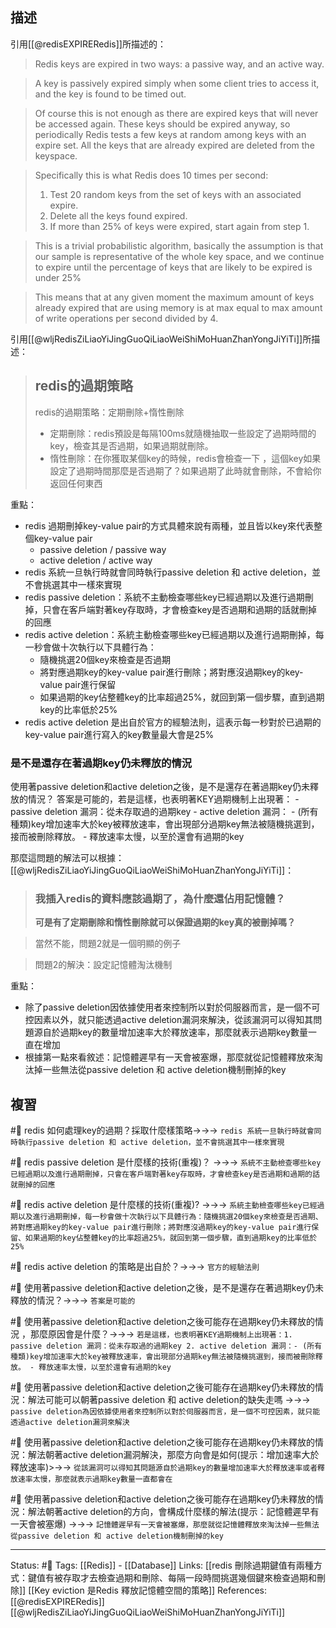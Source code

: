 ## 描述

引用[[@redisEXPIRERedis]]所描述的：
> Redis keys are expired in two ways: a passive way, and an active way.

> A key is passively expired simply when some client tries to access it, and the key is found to be timed out.

> Of course this is not enough as there are expired keys that will never be accessed again. These keys should be expired anyway, so periodically Redis tests a few keys at random among keys with an expire set. All the keys that are already expired are deleted from the keyspace.

> Specifically this is what Redis does 10 times per second:
> 1.  Test 20 random keys from the set of keys with an associated expire.
> 2.  Delete all the keys found expired.
> 3.  If more than 25% of keys were expired, start again from step 1.

> This is a trivial probabilistic algorithm, basically the assumption is that our sample is representative of the whole key space, and we continue to expire until the percentage of keys that are likely to be expired is under 25%

> This means that at any given moment the maximum amount of keys already expired that are using memory is at max equal to max amount of write operations per second divided by 4.

引用[[@wljRedisZiLiaoYiJingGuoQiLiaoWeiShiMoHuanZhanYongJiYiTi]]所描述：
> ## redis的過期策略
> redis的過期策略：定期刪除+惰性刪除
> -   定期刪除：redis預設是每隔100ms就隨機抽取一些設定了過期時間的key，檢查其是否過期，如果過期就刪除。
> -   惰性刪除：在你獲取某個key的時候，redis會檢查一下 ，這個key如果設定了過期時間那麼是否過期了？如果過期了此時就會刪除，不會給你返回任何東西

重點：
- redis 過期刪掉key-value pair的方式具體來說有兩種，並且皆以key來代表整個key-value pair
	- passive deletion / passive way
	- active deletion / active way
- redis 系統一旦執行時就會同時執行passive deletion 和 active deletion，並不會挑選其中一樣來實現
- redis passive deletion：系統不主動檢查哪些key已經過期以及進行過期刪掉，只會在客戶端對著key存取時，才會檢查key是否過期和過期的話就刪掉的回應
- redis active deletion：系統主動檢查哪些key已經過期以及進行過期刪掉，每一秒會做十次執行以下具體行為：
	- 隨機挑選20個key來檢查是否過期
	- 將對應過期key的key-value pair進行刪除；將對應沒過期key的key-value pair進行保留
	- 如果過期的key佔整體key的比率超過25%，就回到第一個步驟，直到過期key的比率低於25%
- redis active deletion 是出自於官方的經驗法則，這表示每一秒對於已過期的key-value pair進行寫入的key數量最大會是25%

### 是不是還存在著過期key仍未釋放的情況
使用著passive deletion和active deletion之後，是不是還存在著過期key仍未釋放的情況？ 答案是可能的，若是這樣，也表明著KEY過期機制上出現著：
	- passive deletion 漏洞：從未存取過的過期key
	- active deletion 漏洞：
		- (所有種類)key增加速率大於key被釋放速率，會出現部分過期key無法被隨機挑選到，接而被刪除釋放。
		- 釋放速率太慢，以至於還會有過期的key
	
那麼這問題的解法可以根據：
[[@wljRedisZiLiaoYiJingGuoQiLiaoWeiShiMoHuanZhanYongJiYiTi]]：
> ### 我插入redis的資料應該過期了，為什麼還佔用記憶體？
> **可是有了定期刪除和惰性刪除就可以保證過期的key真的被刪掉嗎？**

> 當然不能，問題2就是一個明顯的例子

> 問題2的解決：設定記憶體淘汰機制

重點：
- 除了passive deletion因依據使用者來控制所以對於伺服器而言，是一個不可控因素以外，就只能透過active deletion漏洞來解決，從該漏洞可以得知其問題源自於過期key的數量增加速率大於釋放速率，那麼就表示過期key數量一直在增加
- 根據第一點來看敘述：記憶體遲早有一天會被塞爆，那麼就從記憶體釋放來淘汰掉一些無法從passive deletion 和 active deletion機制刪掉的key


## 複習
#🧠 redis 如何處理key的過期？採取什麼樣策略->->-> `redis 系統一旦執行時就會同時執行passive deletion 和 active deletion，並不會挑選其中一樣來實現`
<!--SR:!2022-09-21,66,250-->

#🧠 redis passive deletion 是什麼樣的技術(重複)？ ->->-> `系統不主動檢查哪些key已經過期以及進行過期刪掉，只會在客戶端對著key存取時，才會檢查key是否過期和過期的話就刪掉的回應`
<!--SR:!2022-08-28,50,250-->

#🧠 redis active deletion 是什麼樣的技術(重複)? ->->-> `系統主動檢查哪些key已經過期以及進行過期刪掉，每一秒會做十次執行以下具體行為：隨機挑選20個key來檢查是否過期、將對應過期key的key-value pair進行刪除；將對應沒過期key的key-value pair進行保留、如果過期的key佔整體key的比率超過25%，就回到第一個步驟，直到過期key的比率低於25%`
<!--SR:!2022-09-27,70,250-->

#🧠  redis active deletion 的策略是出自於？->->-> `官方的經驗法則`
<!--SR:!2022-10-01,74,250-->

#🧠 使用著passive deletion和active deletion之後，是不是還存在著過期key仍未釋放的情況？->->-> `答案是可能的`
<!--SR:!2022-08-24,48,250-->

#🧠 使用著passive deletion和active deletion之後可能存在過期key仍未釋放的情況 ，那麼原因會是什麼？->->-> `若是這樣，也表明著KEY過期機制上出現著：1. passive deletion 漏洞：從未存取過的過期key 2. active deletion 漏洞：- (所有種類)key增加速率大於key被釋放速率，會出現部分過期key無法被隨機挑選到，接而被刪除釋放。 - 釋放速率太慢，以至於還會有過期的key`
<!--SR:!2022-10-28,71,250-->


#🧠 使用著passive deletion和active deletion之後可能存在過期key仍未釋放的情況：解法可能可以朝著passive deletion 和 active deletion的缺失走嗎 ->->-> `passive deletion為因依據使用者來控制所以對於伺服器而言，是一個不可控因素，就只能透過active deletion漏洞來解決`
<!--SR:!2022-09-27,71,250-->

#🧠 使用著passive deletion和active deletion之後可能存在過期key仍未釋放的情況：解法朝著active deletion漏洞解決，那麼方向會是如何(提示：增加速率大於釋放速率)>->-> `從該漏洞可以得知其問題源自於過期key的數量增加速率大於釋放速率或者釋放速率太慢，那麼就表示過期key數量一直都會在`


#🧠 使用著passive deletion和active deletion之後可能存在過期key仍未釋放的情況：解法朝著active deletion的方向，會構成什麼樣的解法(提示：記憶體遲早有一天會被塞爆) ->->-> `記憶體遲早有一天會被塞爆，那麼就從記憶體釋放來淘汰掉一些無法從passive deletion 和 active deletion機制刪掉的key`
<!--SR:!2022-09-16,64,250-->


---
Status: #🌱 
Tags:
[[Redis]] - [[Database]]
Links:
[[redis 刪除過期鍵值有兩種方式：鍵值有被存取才去檢查過期和刪除、每隔一段時間挑選幾個鍵來檢查過期和刪除]]
[[Key eviction 是Redis 釋放記憶體空間的策略]]
References:
[[@redisEXPIRERedis]]
[[@wljRedisZiLiaoYiJingGuoQiLiaoWeiShiMoHuanZhanYongJiYiTi]]